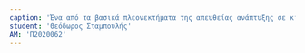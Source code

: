 ```yaml
---
caption: 'Ένα από τα βασικά πλεονεκτήματα της απευθείας ανάπτυξης σε κινητή συσκευή είναι ότι επιτρέπει στους προγραμματιστές να δοκιμάζουν και να τελειοποιούν πιο εύκολα τις εφαρμογές τους σε πραγματικές συνθήκες. Δουλεύοντας με το πραγματικό υλικό και το λογισμικό της πλατφόρμας στόχου, οι προγραμματιστές μπορούν να κατανοήσουν καλύτερα την απόδοση των εφαρμογών τους σε διάφορα σενάρια και μπορούν να κάνουν προσαρμογές όπως απαιτείται για τη βελτιστοποίηση της απόδοσης και της χρηστικότητας.'
student: 'Θεόδωρος Σταμπουλής'
AM: 'Π2020062'
---
```

